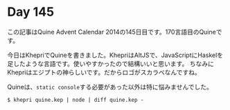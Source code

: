 # Day 145

この記事はQuine Advent Calendar 2014の145日目です。170言語目のQuineです。

今日はKhepriでQuineを書きました。KhepriはAltJSで、JavaScriptにHaskelを足したような言語です。使いやすかったので結構いいと思います。
ちなみにKhepriはエジプトの神らしいです。だからロゴがスカラベなんですね。

Quineは、`static console`する必要があった以外は特に悩みませんでした。

```console
$ khepri quine.kep | node | diff quine.kep -
```
